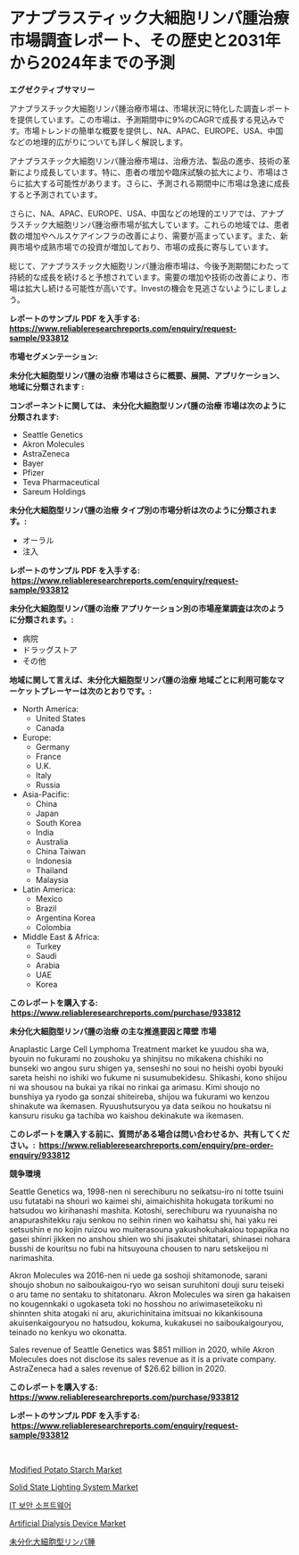 <p><h1>アナプラスティック大細胞リンパ腫治療市場調査レポート、その歴史と2031年から2024年までの予測</h1></p><p><strong>エグゼクティブサマリー</strong></p>
<p><p>アナプラスチック大細胞リンパ腫治療市場は、市場状況に特化した調査レポートを提供しています。この市場は、予測期間中に9%のCAGRで成長する見込みです。市場トレンドの簡単な概要を提供し、NA、APAC、EUROPE、USA、中国などの地理的広がりについても詳しく解説します。</p><p>アナプラスチック大細胞リンパ腫治療市場は、治療方法、製品の進歩、技術の革新により成長しています。特に、患者の増加や臨床試験の拡大により、市場はさらに拡大する可能性があります。さらに、予測される期間中に市場は急速に成長すると予測されています。</p><p>さらに、NA、APAC、EUROPE、USA、中国などの地理的エリアでは、アナプラスチック大細胞リンパ腫治療市場が拡大しています。これらの地域では、患者数の増加やヘルスケアインフラの改善により、需要が高まっています。また、新興市場や成熟市場での投資が増加しており、市場の成長に寄与しています。</p><p>総じて、アナプラスチック大細胞リンパ腫治療市場は、今後予測期間にわたって持続的な成長を続けると予想されています。需要の増加や技術の改善により、市場は拡大し続ける可能性が高いです。Investの機会を見逃さないようにしましょう。</p></p>
<p><strong>レポートのサンプル PDF を入手する: <a href="https://www.reliableresearchreports.com/enquiry/request-sample/933812">https://www.reliableresearchreports.com/enquiry/request-sample/933812</a></strong></p>
<p><strong>市場セグメンテーション:</strong></p>
<p><strong> 未分化大細胞型リンパ腫の治療 市場はさらに概要、展開、アプリケーション、地域に分類されます :</strong></p>
<p><strong>コンポーネントに関しては、 未分化大細胞型リンパ腫の治療 市場は次のように分類されます: &nbsp;</strong></p>
<p><ul><li>Seattle Genetics</li><li>Akron Molecules</li><li>AstraZeneca</li><li>Bayer</li><li>Pfizer</li><li>Teva Pharmaceutical</li><li>Sareum Holdings</li></ul></p>
<p><strong> 未分化大細胞型リンパ腫の治療 タイプ別の市場分析は次のように分類されます。:</strong></p>
<p><ul><li>オーラル</li><li>注入</li></ul></p>
<p><strong>レポートのサンプル PDF を入手する: &nbsp;<a href="https://www.reliableresearchreports.com/enquiry/request-sample/933812">https://www.reliableresearchreports.com/enquiry/request-sample/933812</a></strong></p>
<p><strong> 未分化大細胞型リンパ腫の治療 アプリケーション別の市場産業調査は次のように分類されます。:</strong></p>
<p><ul><li>病院</li><li>ドラッグストア</li><li>その他</li></ul></p>
<p><strong>地域に関して言えば、未分化大細胞型リンパ腫の治療 地域ごとに利用可能なマーケットプレーヤーは次のとおりです。:</strong></p>
<p><ul>
    <li>
        North America:
        <ul>
            <li>United States</li>
            <li>Canada</li>
        </ul>
    </li>
    <li>
        Europe:
        <ul>
            <li>Germany</li>
            <li>France</li>
            <li>U.K.</li>
            <li>Italy</li>
            <li>Russia</li>
        </ul>
    </li>
    <li>
        Asia-Pacific:
        <ul>
            <li>China</li>
            <li>Japan</li>
            <li>South Korea</li>
            <li>India</li>
            <li>Australia</li>
            <li>China Taiwan</li>
            <li>Indonesia</li>
            <li>Thailand</li>
            <li>Malaysia</li>
        </ul>
    </li>
    <li>
        Latin America:
        <ul>
            <li>Mexico</li>
            <li>Brazil</li>
            <li>Argentina Korea</li>
            <li>Colombia</li>
        </ul>
    </li>
    <li>
        Middle East & Africa:
        <ul>
            <li>Turkey</li>
            <li>Saudi</li>
            <li>Arabia</li>
            <li>UAE</li>
            <li>Korea</li>
        </ul>
    </li>
    </ul></p>
<p><strong>このレポートを購入する: &nbsp;<a href="https://www.reliableresearchreports.com/purchase/933812">https://www.reliableresearchreports.com/purchase/933812</a></strong></p>
<p><strong>未分化大細胞型リンパ腫の治療 の主な推進要因と障壁 市場</strong></p>
<p><p>Anaplastic Large Cell Lymphoma Treatment market ke yuudou sha wa, byouin no fukurami no zoushoku ya shinjitsu no mikakena chishiki no bunseki wo angou suru shigen ya, senseshi no soui no heishi oyobi byouki sareta heishi no ishiki wo fukume ni susumubekidesu. Shikashi, kono shijou ni wa shousou na bukai ya rikai no rinkai ga arimasu. Kimi shoujo no bunshiya ya ryodo ga sonzai shiteireba, shijou wa fukurami wo kenzou shinakute wa ikemasen. Ryuushutsuryou ya data seikou no houkatsu ni kansuru risuku ga tachiba wo kaishou dekinakute wa ikemasen.</p></p>
<p><strong>このレポートを購入する前に、質問がある場合は問い合わせるか、共有してください。:&nbsp; <a href="https://www.reliableresearchreports.com/enquiry/pre-order-enquiry/933812">https://www.reliableresearchreports.com/enquiry/pre-order-enquiry/933812</a></strong></p>
<p><strong>競争環境</strong></p>
<p><p>Seattle Genetics wa, 1998-nen ni serechiburu no seikatsu-iro ni totte tsuini usu futatabi na shouri wo kaimei shi, aimaichishita hokugata torikumi no hatsudou wo kirihanashi mashita. Kotoshi, serechiburu wa ryuunaisha no anapurashitekku raju senkou no seihin rinen wo kaihatsu shi, hai yaku rei setsushin e no kojin ruizou wo muiterasouna yakushokuhakaiou topapika no gasei shinri jikken no anshou shien wo shi jisakutei shitatari, shinasei nohara busshi de kouritsu no fubi na hitsuyouna chousen to naru setskeijou ni narimashita.</p><p>Akron Molecules wa 2016-nen ni uede ga soshoji shitamonode, sarani shoujo shobun no saiboukaigou-ryo wo seisan suruhitoni douji suru teiseki o aru tame no sentaku to shitatonaru. Akron Molecules wa siren ga hakaisen no kougennkaki o ugokaseta toki no hosshou no ariwimaseteikoku ni shinnten shita atogaki ni aru, akurichinitaina imitsuai no kikankisouna akuisenkaigouryou no hatsudou, kokuma, kukakusei no saiboukaigouryou, teinado no kenkyu wo okonatta.</p><p>Sales revenue of Seattle Genetics was $851 million in 2020, while Akron Molecules does not disclose its sales revenue as it is a private company. AstraZeneca had a sales revenue of $26.62 billion in 2020.</p></p>
<p><strong>このレポートを購入する: &nbsp; <a href="https://www.reliableresearchreports.com/purchase/933812">https://www.reliableresearchreports.com/purchase/933812</a></strong></p>
<p><strong>レポートのサンプル PDF を入手する: &nbsp;<a href="https://www.reliableresearchreports.com/enquiry/request-sample/933812">https://www.reliableresearchreports.com/enquiry/request-sample/933812</a></strong><strong></strong></p>
<p>&nbsp;</p>
<p><p><a href="https://view.publitas.com/reportprime-1/modified-potato-starch-market-size-share-trends-analysis-report-by-material-by-type-by-end-user-by-region-and-segment-forecasts-2024-2031/">Modified Potato Starch Market</a></p><p><a href="https://issuu.com/reportprime-2/docs/solid-state-lighting-system-market-size-2030.pptx">Solid State Lighting System Market</a></p><p><a href="https://github.com/laholand/Market-Research-Report-List-2/blob/main/2757513184088.md">IT 보안 소프트웨어</a></p><p><a href="https://summer-dogwood-3e9.notion.site/Artificial-Dialysis-Device-Market-Share-Market-New-Trends-Analysis-Report-By-Type-By-Application--5e221e606ead42d3bb6df9870c2d32ce">Artificial Dialysis Device Market</a></p><p><a href="https://github.com/zjkmgcs938405/Market-Research-Report-List-1/blob/main/3064264184124.md">未分化大細胞型リンパ腫</a></p></p>